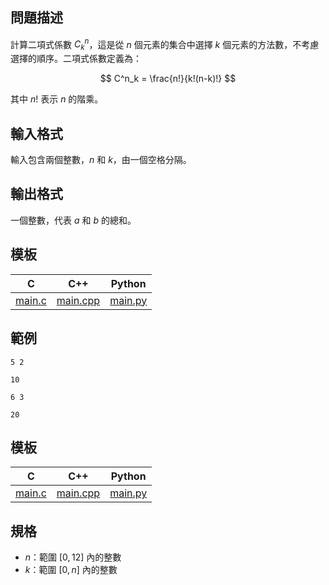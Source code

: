 ## 問題描述

計算二項式係數 $C^n_k$，這是從 $n$ 個元素的集合中選擇 $k$ 個元素的方法數，不考慮選擇的順序。二項式係數定義為：

$$
C^n_k = \frac{n!}{k!(n-k)!}
$$

其中 $n!$ 表示 $n$ 的階乘。

## 輸入格式

輸入包含兩個整數，$n$ 和 $k$，由一個空格分隔。

## 輸出格式

一個整數，代表 $a$ 和 $b$ 的總和。

## 模板

| C | C++ | Python |
| -------- | -------- | -------- |
| [main.c](file://main.c) | [main.cpp](file://main.cpp) | [main.py](file://main.py) |

## 範例

```input1
5 2
```

```output1
10
```

```input2
6 3
```

```output2
20
```

## 模板

| C | C++ | Python |
| -------- | -------- | -------- |
| [main.c](file://main.c) | [main.cpp](file://main.cpp) | [main.py](file://main.py) |

## 規格

- $n$：範圍 $[0, 12]$ 內的整數
- $k$：範圍 $[0, n]$ 內的整數